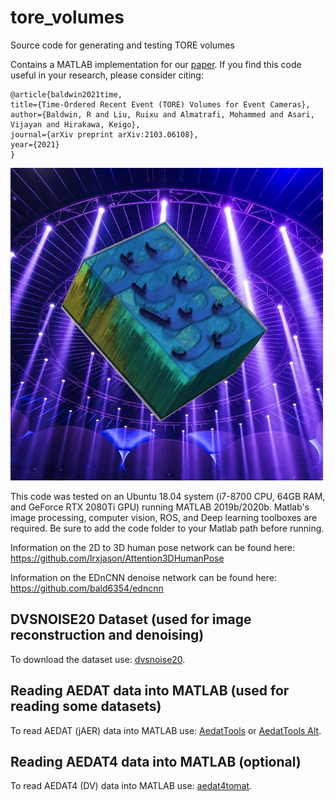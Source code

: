# tore_volumes

Source code for generating and testing TORE volumes

Contains a MATLAB implementation for our [paper](https://arxiv.org/abs/2103.06108).  If you find this code useful in your research, please consider citing:

    @article{baldwin2021time,
    title={Time-Ordered Recent Event (TORE) Volumes for Event Cameras},
    author={Baldwin, R and Liu, Ruixu and Almatrafi, Mohammed and Asari, Vijayan and Hirakawa, Keigo},
    journal={arXiv preprint arXiv:2103.06108},
    year={2021}
    }
 
![Missing Image](https://github.com/bald6354/tore_volumes/blob/main/pics/pos_shapes_vol3_cropped_scaled-removebg-preview.jpg "TORE Volume")

This code was tested on an Ubuntu 18.04 system (i7-8700 CPU, 64GB RAM, and GeForce RTX 2080Ti GPU) running MATLAB 2019b/2020b. Matlab's image processing, computer vision, ROS, and Deep learning toolboxes are required. Be sure to add the code folder to your Matlab path before running.

Information on the 2D to 3D human pose network can be found here: https://github.com/lrxjason/Attention3DHumanPose

Information on the EDnCNN denoise network can be found here: https://github.com/bald6354/edncnn

## DVSNOISE20 Dataset (used for image reconstruction and denoising)
To download the dataset use: [dvsnoise20](https://sites.google.com/a/udayton.edu/issl/software/dataset).

## Reading AEDAT data into MATLAB (used for reading some datasets)
To read AEDAT (jAER) data into MATLAB use: [AedatTools](https://gitlab.com/inivation/AedatTools) or [AedatTools Alt](https://github.com/simbamford/AedatTools/).

## Reading AEDAT4 data into MATLAB (optional)
To read AEDAT4 (DV) data into MATLAB use: [aedat4tomat](https://github.com/bald6354/aedat4tomat).

